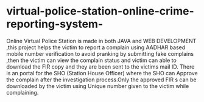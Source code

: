 # virtual-police-station-online-crime-reporting-system-
Online Virtual Police Station is made in both JAVA and WEB DEVELOPMENT ,this project helps the victim to report a complain using AADHAR based mobile number verification to avoid pranking by submitting fake complains ,then the victim can view the complain status and victim can able to download the FIR copy and they are been sent to the victims mail ID. There is an portal for the SHO (Station House Officer) where the SHO can Approve the complain after the investigation process.Only the approved FIR s can be downloaded by the victim using Unique number given to the victim while complaining.

